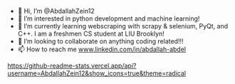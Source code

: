 

- 👋 Hi, I’m @AbdallahZein12
- 👀 I’m interested in python development and machine learning!
- 🌱 I’m currently learning webscraping with scrapy & selenium, PyQt, and C++. I am a freshmen CS student at LIU Brooklyn!
- 💞️ I’m looking to collaborate on anything coding related!!!
- 📫 How to reach me www.linkedin.com/in/abdallah-abdel


https://github-readme-stats.vercel.app/api?username=AbdallahZein12&show_icons=true&theme=radical


<!---
AbdallahZein12/AbdallahZein12 is a ✨ special ✨ repository because its `README.md` (this file) appears on your GitHub profile.
You can click the Preview link to take a look at your changes..
--->

